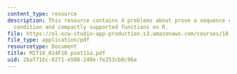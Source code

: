 ```yaml
---
content_type: resource
description: This resource contains 4 problems about prove a sequence converges, necessary
  condition and compactly supported functions on R.
file: https://ol-ocw-studio-app-production.s3.amazonaws.com/courses/18-014-calculus-with-theory-fall-2010/2baf716c8271e508240efe253cb8c96a_MIT18_014F10_pset11a.pdf
file_type: application/pdf
resourcetype: Document
title: MIT18_014F10_pset11a.pdf
uid: 2baf716c-8271-e508-240e-fe253cb8c96a
---
```

